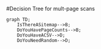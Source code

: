 #Decision Tree for mult-page scans

```mermaid
graph TD;
    IsThereASitemap-->B;
    DoYouHavePageCounts-->B;
    DoYouHaveACSV-->D;
    DoYouNeedRandom-->D;
```
